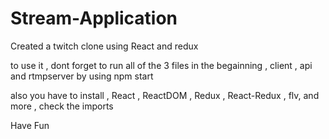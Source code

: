# Stream-Application
Created a twitch clone using React and redux

to use it , dont forget to run all of the 3 files in the begainning , client , api and rtmpserver by using npm start

also you have to install , React , ReactDOM , Redux , React-Redux , flv, and more , check the imports

Have Fun 
